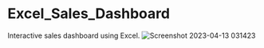 # Excel_Sales_Dashboard
Interactive sales dashboard using Excel.
![Screenshot 2023-04-13 031423](https://user-images.githubusercontent.com/130601436/231593195-7f2dd013-a25a-4f27-9b4b-dfdfd04c07be.jpg)
